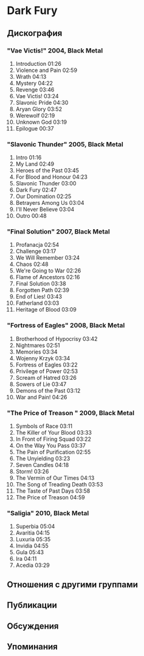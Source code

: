 # Dark Fury



## Дискография

### "Vae Victis!" 2004, Black Metal

1. Introduction 01:26  
2. Violence and Pain 02:59  
3. Wrath 04:13  
4. Mystery 04:22  
5. Revenge 03:46  
6. Vae Victis! 03:24  
7. Slavonic Pride 04:30  
8. Aryan Glory 03:52  
9. Werewolf 02:19  
10. Unknown God 03:19  
11. Epilogue 00:37 

### "Slavonic Thunder" 2005, Black Metal

1. Intro 01:16  
2. My Land 02:49  
3. Heroes of the Past 03:45  
4. For Blood and Honour 04:23
5. Slavonic Thunder 03:00  
6. Dark Fury 02:47  
7. Our Domination 02:25  
8. Betrayers Among Us 03:04  
9. I'll Never Believe 03:04  
10. Outro 00:48 

### "Final Solution" 2007, Black Metal

1. Profanacja 02:54  
2. Challenge 03:17  
3. We Will Remember 03:24  
4. Chaos 02:48  
5. We're Going to War 02:26  
6. Flame of Ancestors 02:16  
7. Final Solution 03:38  
8. Forgotten Path 02:39  
9. End of Lies! 03:43  
10. Fatherland 03:03  
11. Heritage of Blood 03:09 

### "Fortress of Eagles" 2008, Black Metal

1. Brotherhood of Hypocrisy 03:42  
2. Nightmares 02:51  
3. Memories 03:34  
4. Wojenny Krzyk 03:34  
5. Fortress of Eagles 03:22  
6. Privilege of Power 02:53  
7. Scream of Hatred 03:26  
8. Sowers of Lie 03:47  
9. Demons of the Past 03:12  
10. War and Pain! 04:26 

### "The Price of Treason " 2009, Black Metal

1. Symbols of Race 03:11  
2. The Killer of Your Blood 03:33  
3. In Front of Firing Squad 03:22  
4. On the Way You Pass 03:37  
5. The Pain of Purification 02:55  
6. The Unyielding 03:23  
7. Seven Candles 04:18  
8. Storm! 03:26  
9. The Vermin of Our Times 04:13  
10. The Song of Treading Death 03:53  
11. The Taste of Past Days 03:58  
12. The Price of Treason 04:59 

### "Saligia" 2010, Black Metal

1. Superbia 05:04  
2. Avaritia 04:15  
3. Luxuria 05:35  
4. Invidia 04:55  
5. Gula 05:43  
6. Ira 04:11  
7. Acedia 03:29 


## Отношения с другими группами


## Публикации


## Обсуждения


## Упоминания

